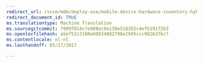```yaml
---
redirect_url: /sccm/mdm/deploy-use/mobile-device-hardware-inventory-hybrid
redirect_document_id: TRUE
ms.translationtype: Machine Translation
ms.sourcegitcommit: f9097014c7e988ec8e139e518355c4efb19172b3
ms.openlocfilehash: a5ef52c3190e60834882798e2945ccc98262fbc7
ms.contentlocale: nl-nl
ms.lasthandoff: 05/17/2017

---
```


